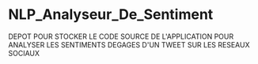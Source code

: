 # NLP_Analyseur_De_Sentiment
DEPOT POUR STOCKER LE CODE SOURCE DE L'APPLICATION POUR ANALYSER LES SENTIMENTS DEGAGES D'UN TWEET SUR LES RESEAUX SOCIAUX
